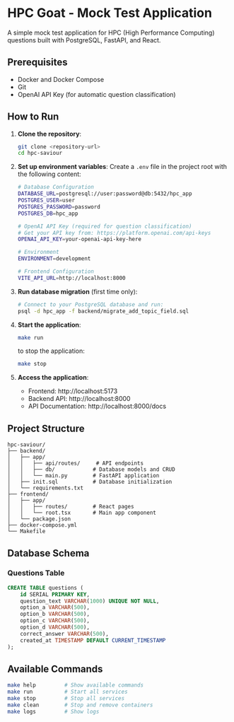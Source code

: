 # HPC Goat - Mock Test Application

A simple mock test application for HPC (High Performance Computing) questions built with PostgreSQL, FastAPI, and React.

## Prerequisites

- Docker and Docker Compose
- Git
- OpenAI API Key (for automatic question classification)

## How to Run

1. **Clone the repository**:
   ```bash
   git clone <repository-url>
   cd hpc-saviour
   ```

2. **Set up environment variables**:
   Create a `.env` file in the project root with the following content:
   ```bash
   # Database Configuration
   DATABASE_URL=postgresql://user:password@db:5432/hpc_app
   POSTGRES_USER=user
   POSTGRES_PASSWORD=password
   POSTGRES_DB=hpc_app

   # OpenAI API Key (required for question classification)
   # Get your API key from: https://platform.openai.com/api-keys
   OPENAI_API_KEY=your-openai-api-key-here

   # Environment
   ENVIRONMENT=development

   # Frontend Configuration
   VITE_API_URL=http://localhost:8000
   ```

3. **Run database migration** (first time only):
   ```bash
   # Connect to your PostgreSQL database and run:
   psql -d hpc_app -f backend/migrate_add_topic_field.sql
   ```

4. **Start the application**:
   ```bash
   make run
   ```
   to stop the application:
   ```bash
   make stop
   ```

4. **Access the application**:
   - Frontend: http://localhost:5173
   - Backend API: http://localhost:8000
   - API Documentation: http://localhost:8000/docs

## Project Structure

```
hpc-saviour/
├── backend/
│   ├── app/
│   │   ├── api/routes/     # API endpoints
│   │   ├── db/            # Database models and CRUD
│   │   └── main.py        # FastAPI application
│   ├── init.sql           # Database initialization
│   └── requirements.txt
├── frontend/
│   ├── app/
│   │   ├── routes/        # React pages
│   │   └── root.tsx       # Main app component
│   └── package.json
├── docker-compose.yml
└── Makefile
```

## Database Schema

### Questions Table

```sql
CREATE TABLE questions (
    id SERIAL PRIMARY KEY,
    question_text VARCHAR(1000) UNIQUE NOT NULL,
    option_a VARCHAR(500),
    option_b VARCHAR(500),
    option_c VARCHAR(500),
    option_d VARCHAR(500),
    correct_answer VARCHAR(500),
    created_at TIMESTAMP DEFAULT CURRENT_TIMESTAMP
);
```

## Available Commands

```bash
make help         # Show available commands
make run          # Start all services
make stop         # Stop all services
make clean        # Stop and remove containers
make logs         # Show logs
```
